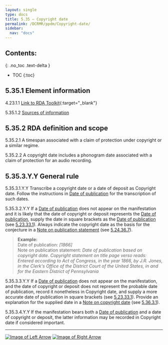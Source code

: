 ```yaml
---
layout: single
type: docs
title: 5.35 — Copyright date
permalink: /DCRMR/ppdm/Copyright-date/
sidebar:
  nav: "docs"
---
```


## Contents:
{: .no_toc .text-delta }

- TOC
{:toc}

## 5.35.1 Element information

<a name="5.35.1.1">4.23.1.1</a> [Link to RDA Toolkit](https://access.rdatoolkit.org/Content/Index?externalId=en-US_ala-452cb3af-3c8e-3c20-8d59-2362ad325a09){:target="_blank"}

<a name="5.35.1.2">5.35.1.2</a> [Sources of information](/DCRMR/ppdm/#5011-sources-of-information)

## 5.35.2 RDA definition and scope

<a name="5.35.2.1">5.35.2.1</a> A timespan associated with a claim of protection under copyright or a similar regime.

<a name="5.35.2.2">5.35.2.2</a> A copyright date includes a phonogram date associated with a claim of protection for an audio recording.

## 5.35.3.Y.Y General rule 

<a name="5.35.3.1.Y.Y">5.35.3.1.Y.Y</a> Transcribe a copyright date or a date of deposit as Copyright date. Follow the instructions in [Date of publication](/DCRMR/ppdm/Date-of-publication/) for the transcription of such dates.

<a name="5.35.3.2.Y.Y">5.35.3.2.Y.Y</a> If a [Date of publication](/DCRMR/ppdm/Date-of-publication/) does not appear on the manifestation and it is likely that the date of copyright or deposit represents the [Date of publication](/DCRMR/ppdm/Date-of-publication/), supply the date in square brackets as the [Date of publication](/DCRMR/ppdm/Date-of-publication/) (see [5.23.33.1](/DCRMR/ppdm/Date-of-publication/#5.23.33.1)). Always indicate the copyright date as the basis for the conjecture in a [Note on publication statement](/DCRMR/ppdm/Note-on-publication-statement/) (see [5.24.36.7](/DCRMR/ppdm/Note-on-publication-statement/#5.24.36.7)).

>**Example:**  
>Date of publication: <CITE>[1866]</CITE>  
>Note on publication statement: <CITE>Date of publication based on copyright date. Copyright statement on title page verso reads: Entered according to Act of Congress, in the year 1866, by J.R. Jones, in the Clerk's Office of the District Court of the United States, in and for the Eastern District of Pennsylvania</CITE>  

<a name="5.35.3.3.Y.Y">5.35.3.3.Y.Y</a> If a [Date of publication](/DCRMR/ppdm/Date-of-publication/) does not appear on the manifestation, and the date of copyright or deposit does not represent the probable date of publication, record it nonetheless in Copyright date, and supply a more accurate date of publication in square brackets (see [5.23.33.1](/DCRMR/ppdm/Date-of-publication/#5.23.33.1)). Provide an explanation for the supplied date in a [Note on copyright date](/DCRMR/ppdm/Note-on-copyright-date/) (see [5.36.3.1](/DCRMR/ppdm/Note-on-copyright-date/#5.36.3.1)).

<a name="5.35.3.4.Y.Y">5.35.3.4.Y.Y</a> If the manifestation bears both a [Date of publication](/DCRMR/ppdm/Date-of-publication/) and a date of copyright or deposit, the latter information may be recorded in Copyright date if considered important.

---

[![Image of Left Arrow](https://rbms-bsc.github.io/DCRMR/assets/pictures/navigation/Arrow_Left.png "5.34 — Note on manufacture statement")](/DCRMR/ppdm/Note-on-manufacture-statement/) [![Image of Right Arrow](https://rbms-bsc.github.io/DCRMR/assets/pictures/navigation/Arrow_Right.png "5.36 — Note on copyright date")](/DCRMR/ppdm/Note-on-copyright-date/)
